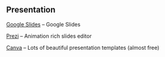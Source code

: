 ## Presentation

[Google Slides](https://www.google.com/slides/about/) – Google Slides

[Prezi](https://prezi.com) – Animation rich slides editor

[Canva](https://www.canva.com) – Lots of beautiful presentation templates (almost free)
